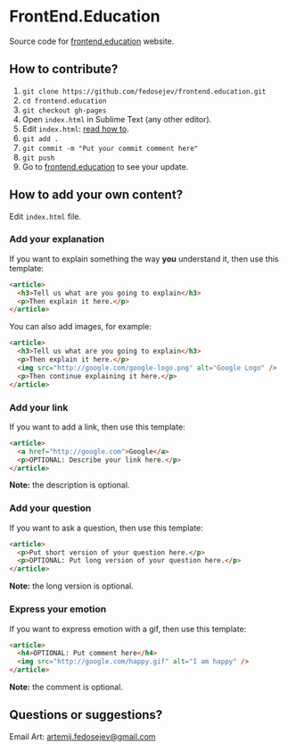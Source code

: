 # FrontEnd.Education

Source code for [frontend.education](http://frontend.education) website.

## How to contribute?

1. `git clone https://github.com/fedosejev/frontend.education.git`
2. `cd frontend.education`
3. `git checkout gh-pages`
3. Open `index.html` in Sublime Text (any other editor).
4. Edit `index.html`: [read how to](https://github.com/fedosejev/frontend.education#how-to-add-your-own-content).
5. `git add .`
6. `git commit -m "Put your commit comment here"`
7. `git push`
8. Go to [frontend.education](http://frontend.education) to see your update.

## How to add your own content?

Edit `index.html` file.

### Add your explanation

If you want to explain something the way __you__ understand it, then use this template:

```html
<article>
  <h3>Tell us what are you going to explain</h3>
  <p>Then explain it here.</p>
</article>
```

You can also add images, for example:

```html
<article>
  <h3>Tell us what are you going to explain</h3>
  <p>Then explain it here.</p>
  <img src="http://google.com/google-logo.png" alt="Google Logo" />
  <p>Then continue explaining it here.</p>
</article>
```

### Add your link

If you want to add a link, then use this template:

```html
<article>
  <a href="http://google.com">Google</a>
  <p>OPTIONAL: Describe your link here.</p>
</article>
```

__Note:__ the description is optional.

### Add your question

If you want to ask a question, then use this template:

```html
<article>
  <p>Put short version of your question here.</p>
  <p>OPTIONAL: Put long version of your question here.</p>
</article>
```

__Note:__ the long version is optional.

### Express your emotion

If you want to express emotion with a gif, then use this template:

```html
<article>
  <h4>OPTIONAL: Put comment here</h4>
  <img src="http://google.com/happy.gif" alt="I am happy" />
</article>
```

__Note:__ the comment is optional.

## Questions or suggestions?

Email Art: [artemij.fedosejev@gmail.com](mailto:artemij.fedosejev@gmail.com)